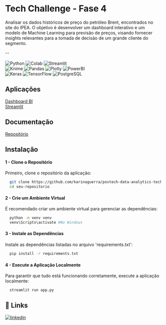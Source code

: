 
# Tech Challenge - Fase 4

Analisar os dados históricos de preço do petróleo Brent, encontrados no site do IPEA. O objetivo é desenvolver um dashboard interativo e um modelo de Machine Learning para previsão de preços, visando fornecer insights relevantes para a tomada de decisão de um grande cliente do segmento.

--<br><br>
![Python](https://img.shields.io/badge/python-3670A0?style=for-the-badge&logo=python&logoColor=ffdd54)
![Colab](https://img.shields.io/badge/Colab-F9AB00?style=for-the-badge&logo=googlecolab&color=525252)
![Streamlit](https://img.shields.io/badge/Streamlit-black?style=for-the-badge&logo=streamlit&logoColor=%23ffffff&color=%23FF4B4B) <br/>
![Knime](https://img.shields.io/badge/knime-black?style=for-the-badge&logo=knime&logoColor=black&color=%23FDD800)
![Pandas](https://img.shields.io/badge/pandas-%23150458.svg?style=for-the-badge&logo=pandas&logoColor=white)
![Plotly](https://img.shields.io/badge/Plotly-%233F4F75.svg?style=for-the-badge&logo=plotly&logoColor=white)
![PowerBI](https://img.shields.io/badge/PowerBI-F2C811?style=for-the-badge&logo=Power%20BI&logoColor=white) <br/>
![Keras](https://img.shields.io/badge/Keras-FF0000?style=for-the-badge&logo=keras&logoColor=white)
![TensorFlow](https://img.shields.io/badge/TensorFlow-FF6F00?style=for-the-badge&logo=tensorflow&logoColor=white)
![PostgreSQL](https://img.shields.io/badge/PostgreSQL-316192?style=for-the-badge&logo=postgresql&logoColor=white)

## Aplicações
[Dashboard BI](https://app.powerbi.com/groups/me/reports/3be903e3-23a4-4128-a36e-b4fc1ef6adf8?ctid=11dbbfe2-89b8-4549-be10-cec364e59551&pbi_source=linkShare)<br/>
[Streamlit](https://postech-data-analytics-tech-challenge-a9zwy3cmpxayycsgmxf8pj.streamlit.app/)

## Documentação
[Repositório](https://github.com/karinaguerra/postech-data-analytics-tech-challenge/tree/main/fase_4)<br/>

## Instalação
#### 1 - Clone o Repositório
Primeiro, clone o repositório da aplicação:
```bash
  git clone https://github.com/karinaguerra/postech-data-analytics-tech-challenge/tree/main/fase_4/streamlit-main
  cd seu-repositorio
```
#### 2 - Crie um Ambiente Virtual
É recomendado criar um ambiente virtual para gerenciar as dependências:

```bash
  python -m venv venv
  venv\Scripts\activate #No Windows
```
#### 3 - Instale as Dependências
Instale as dependências listadas no arquivo 'requirements.txt':
```bash
  pip install -r requirements.txt
```
#### 4 - Execute a Aplicação Localmente
Para garantir que tudo está funcionando corretamente, execute a aplicação localmente:
```bash
  streamlit run app.py
```


## 🔗 Links
[![linkedin](https://img.shields.io/badge/linkedin-0A66C2?style=for-the-badge&logo=linkedin&logoColor=white)](https://www.linkedin.com/in/kaguerra/)
